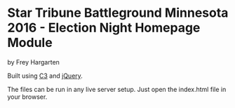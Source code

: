 Star Tribune Battleground Minnesota 2016 - Election Night Homepage Module
================

by Frey Hargarten

Built using [C3](https://github.com/masayuki0812/c3) and [jQuery](https://github.com/jquery/jquery).

The files can be run in any live server setup. Just open the index.html file in your browser.


